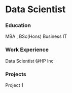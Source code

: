 # Data Scientist

### Education
MBA , BSc(Hons) Business IT

### Work Experience
Data Scientist @HP Inc

### Projects
Project 1
